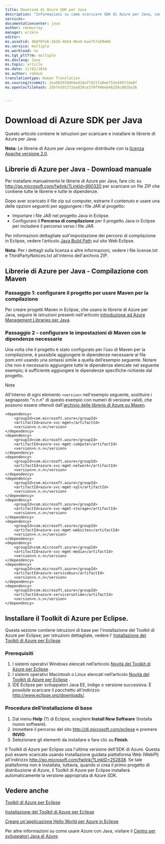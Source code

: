 ```yaml
---
title: Download di Azure SDK per Java
description: "Informazioni su come scaricare SDK di Azure per Java, con il codice di esempio fornito per i progetti Maven e i passaggi dell’installazione di base per il Toolkit di Azure per Eclipse."
services: 
documentationcenter: java
author: rmcmurray
manager: erikre
editor: 
ms.assetid: 4b8f8fe6-1b26-4bb4-9be9-6ae757a59e66
ms.service: multiple
ms.workload: na
ms.tgt_pltfrm: multiple
ms.devlang: Java
ms.topic: article
ms.date: 11/01/2016
ms.author: robmcm
translationtype: Human Translation
ms.sourcegitcommit: 2ea002938d69ad34aff421fa0eb753e449724a8f
ms.openlocfilehash: 25b7e591172ea810ce370f946eb46258c801ba36


---
```

# <a name="download-the-azure-sdk-for-java"></a>Download di Azure SDK per Java
Questo articolo contiene le istruzioni per scaricare e installare le librerie di Azure per Java.

**Nota:** Le librerie di Azure per Java vengono distribuite con la [licenza Apache versione 2.0][license].

## <a name="azure-libraries-for-java---manual-download"></a>Librerie di Azure per Java - Download manuale
Per installare manualmente le librerie di Azure per Java, fare clic su <http://go.microsoft.com/fwlink/?LinkId=690320> per scaricare un file ZIP che contiene tutte le librerie e tutte le dipendenze.

Dopo aver scaricato il file zip sul computer, estrarre il contenuto e usare una delle opzioni seguenti per aggiungere i file JAR al progetto:

* Importare i file JAR nel progetto Java in Eclipse.
* Configurare il **Percorso di compilazione** per il progetto Java in Eclipse per includere il percorso verso i file JAR.

Per informazioni dettagliate sull'impostazione dei percorsi di compilazione in Eclipse, vedere l’articolo [Java Build Path] sul sito Web Eclipse.

**Nota:** Per i dettagli sulla licenza e altre informazioni, vedere i file license.txt e ThirdPartyNotices.txt all'interno dell'archivio ZIP.

## <a name="azure-libraries-for-java---building-with-maven"></a>Librerie di Azure per Java - Compilazione con Maven
### <a name="step-1---set-up-your-project-to-use-maven-for-build"></a>Passaggio 1: configurare il progetto per usare Maven per la compilazione
Per creare progetti Maven in Eclipse, che usano le librerie di Azure per Java, seguire le istruzioni presenti nell'articolo [Introduzione ad Azure Management Libraries per Java][maven-getting-started]. 

### <a name="step-2---configure-your-maven-settings-with-the-requisite-dependencies"></a>Passaggio 2 - configurare le impostazioni di Maven con le dipendenze necessarie
Una volta che il progetto è stato configurato per l’uso di Maven per la compilazione, è possibile aggiungere le dipendenze necessarie al file pom.xml usando una sintassi simile a quella dell’esempio seguente. Notare che non è necessario aggiungere tutte le dipendenze elencate nel seguente esempio; è sufficiente aggiungere le dipendenze specifiche richieste dal progetto.

> [!NOTE]
> All'interno di ogni elemento `<version>` nell'esempio seguente, sostituire i segnaposto "n.n.n" di questo esempio con numeri di versione validi, che possono essere ottenuti dall'[archivio delle librerie di Azure su Maven].
> 
> 

    <dependency>
        <groupId>com.microsoft.azure</groupId>
        <artifactId>azure-svc-mgmt</artifactId>
        <version>n.n.n</version>
    </dependency>
    <dependency>
        <groupId>com.microsoft.azure</groupId>
        <artifactId>azure-svc-mgmt-compute</artifactId>
        <version>n.n.n</version>
    </dependency>
    <dependency>
        <groupId>com.microsoft.azure</groupId>
        <artifactId>azure-svc-mgmt-network</artifactId>
        <version>n.n.n</version>
    </dependency>
    <dependency>
        <groupId>com.microsoft.azure</groupId>
        <artifactId>azure-svc-mgmt-sql</artifactId>
        <version>n.n.n</version>
    </dependency>
    <dependency>
        <groupId>com.microsoft.azure</groupId>
        <artifactId>azure-svc-mgmt-storage</artifactId>
        <version>n.n.n</version>
    </dependency>
    <dependency>
        <groupId>com.microsoft.azure</groupId>
        <artifactId>azure-svc-mgmt-websites</artifactId>
        <version>n.n.n</version>
    </dependency>
    <dependency>
        <groupId>com.microsoft.azure</groupId>
        <artifactId>azure-svc-mgmt-media</artifactId>
        <version>n.n.n</version>
    </dependency>
    <dependency>
        <groupId>com.microsoft.azure</groupId>
        <artifactId>azure-servicebus</artifactId>
        <version>n.n.n</version>
    </dependency>
    <dependency>
        <groupId>com.microsoft.azure</groupId>
        <artifactId>azure-serviceruntime</artifactId>
        <version>n.n.n</version>
    </dependency>

## <a name="installing-the-azure-toolkit-for-eclipse"></a>Installare il Toolkit di Azure per Eclipse.
Questa sezione contiene istruzioni di base per l'installazione del Toolkit di Azure per Eclipse; per istruzioni dettagliate, vedere l’ [Installazione del Toolkit di Azure per Eclipse].

### <a name="prerequisites"></a>Prerequisiti
1. I sistemi operativi Windows elencati nell’articolo [Novità del Toolkit di Azure per Eclipse] .
2. I sistemi operativi Macintosh o Linux elencati nell’articolo [Novità del Toolkit di Azure per Eclipse] .
3. IDE Eclipse per sviluppatori Java EE, Indigo o versione successiva. È possibile scaricare il pacchetto all'indirizzo <http://www.eclipse.org/downloads/>.

### <a name="basic-installation-steps"></a>Procedura dell’installazione di base
1. Dal menu **Help** (?) di Eclipse, scegliere **Install New Software** (Installa nuovo software).
2. Immettere il percorso del sito <http://dl.microsoft.com/eclipse> e premere **INVIO**.
3. Selezionare gli elementi da installare e fare clic su **Finish**.

Il Toolkit di Azure per Eclipse usa l'ultima versione dell’SDK di Azure. Questa può essere scaricata usando Installazione guidata piattaforma Web (WebPI) all'indirizzo <http://go.microsoft.com/fwlink/?LinkID=252838>. Se tale piattaforma non è installata, tuttavia, quando si crea il primo progetto di distribuzione di Azure, il Toolkit di Azure per Eclipse installerà automaticamente la versione appropriata di Azure SDK.

## <a name="see-also"></a>Vedere anche
[Toolkit di Azure per Eclipse]

[Installazione del Toolkit di Azure per Eclipse] 

[Creare un'applicazione Hello World per Azure in Eclipse]

Per altre informazioni su come usare Azure con Java, visitare il [Centro per sviluppatori Java di Azure].

<!-- URL List -->

[Centro per sviluppatori Java di Azure]: http://go.microsoft.com/fwlink/?LinkID=699547
[archivio delle librerie di Azure su Maven]: http://go.microsoft.com/fwlink/?LinkID=286274
[Toolkit di Azure per Eclipse]: http://go.microsoft.com/fwlink/?LinkID=699529
[Creare un'applicazione Hello World per Azure in Eclipse]: http://go.microsoft.com/fwlink/?LinkID=699533
[Installazione del Toolkit di Azure per Eclipse]: http://go.microsoft.com/fwlink/?LinkId=699546
[Java Build Path]: http://help.eclipse.org/luna/index.jsp?topic=%2Forg.eclipse.jdt.doc.user%2Freference%2Fref-properties-build-path.htm
[license]: http://www.apache.org/licenses/LICENSE-2.0.html
[maven-getting-started]: http://go.microsoft.com/fwlink/?LinkID=622998
[zip-download]: http://go.microsoft.com/fwlink/?LinkId=690320
[Novità del Toolkit di Azure per Eclipse]: http://go.microsoft.com/fwlink/?LinkId=690333



<!--HONumber=Nov16_HO3-->


